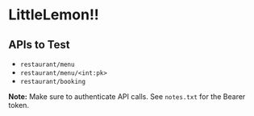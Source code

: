 # LittleLemon!!

## APIs to Test

- `restaurant/menu`
- `restaurant/menu/<int:pk>`
- `restaurant/booking`

**Note:** Make sure to authenticate API calls. See `notes.txt` for the Bearer token.


